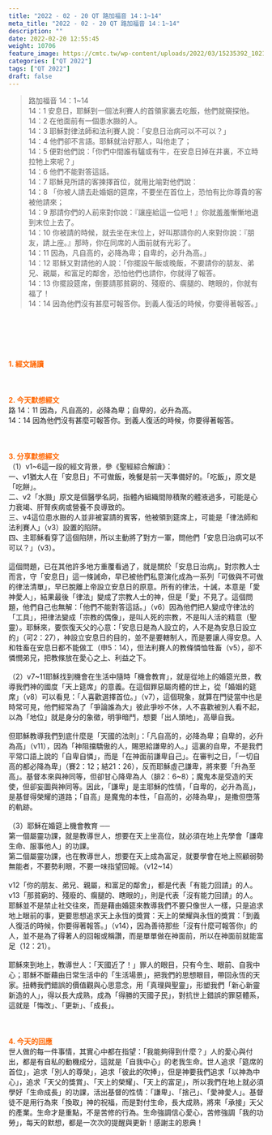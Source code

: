 ```yaml
---
title: "2022 - 02 - 20 QT 路加福音 14：1~14"
meta_title: "2022 - 02 - 20 QT 路加福音 14：1~14"
description: ""
date: 2022-02-20 12:55:45
weight: 10706
feature_image: https://cmtc.tw/wp-content/uploads/2022/03/15235392_10211799862337740_180693556567566654_o-1.webp
categories: ["QT 2022"]
tags: ["QT 2022"]
draft: false
---
```


<blockquote>路加福音 14：1~14<br />
14：1 安息日，耶穌到一個法利賽人的首領家裏去吃飯，他們就窺探他。<br />
14：2 在他面前有一個患水臌的人。<br />
14：3 耶穌對律法師和法利賽人說：「安息日治病可以不可以？」<br />
14：4 他們卻不言語。耶穌就治好那人，叫他走了；<br />
14：5 便對他們說：「你們中間誰有驢或有牛，在安息日掉在井裏，不立時拉牠上來呢？」<br />
14：6 他們不能對答這話。<br />
14：7 耶穌見所請的客揀擇首位，就用比喻對他們說：<br />
14：8 「你被人請去赴婚姻的筵席，不要坐在首位上，恐怕有比你尊貴的客被他請來；<br />
14：9 那請你們的人前來對你說：『讓座給這一位吧！』你就羞羞慚慚地退到末位上去了。<br />
14：10 你被請的時候，就去坐在末位上，好叫那請你的人來對你說：『朋友，請上座。』那時，你在同席的人面前就有光彩了。<br />
14：11 因為，凡自高的，必降為卑；自卑的，必升為高。」<br />
14：12 耶穌又對請他的人說：「你擺設午飯或晚飯，不要請你的朋友、弟兄、親屬，和富足的鄰舍，恐怕他們也請你，你就得了報答。<br />
14：13 你擺設筵席，倒要請那貧窮的、殘廢的、瘸腿的、瞎眼的，你就有福了！<br />
14：14 因為他們沒有甚麼可報答你。到義人復活的時候，你要得著報答。」</blockquote><br />
&nbsp;<br />
<br />
&nbsp;<br />
<br />
<span style="color: #ff6600;"><strong>1. </strong><strong>經文誦讀</strong></span><br />
<br />
<span style="color: #ff6600;"><strong> </strong></span><br />
<br />
<span style="color: #ff6600;"><strong>2. 今天默想</strong><strong>經文<br />
</strong></span>路 14：11 因為，凡自高的，必降為卑；自卑的，必升為高。<br />
14：14 因為他們沒有甚麼可報答你。到義人復活的時候，你要得著報答。<br />
<br />
&nbsp;<br />
<br />
<span style="color: #ff6600;"><strong>3. 分享默想經文<br />
</strong></span>（1）v1~6這一段的經文背景，參《聖經綜合解讀》：<br />
一、v1猶太人在「安息日」不可做飯，晚餐是前一天準備好的。「吃飯」，原文是「吃餅」。<br />
二、v2「水臌」原文是個醫學名詞，指體內組織間隙積聚的體液過多，可能是心力衰竭、肝腎疾病或營養不良導致的。<br />
三、v4這位患水臌的人並非被宴請的賓客，他被領到筵席上，可能是「律法師和法利賽人」（v3）設置的陷阱。<br />
四、主耶穌看穿了這個陷阱，所以主動將了對方一軍，問他們「安息日治病可以不可以？」（v3）。<br />
<br />
這個問題，已在其他許多地方重覆看過了，就是關於「安息日治病」。對宗教人士而言，守「安息日」這一條誡命，早已被他們私意演化成為一系列「可做與不可做的律法清單」，早已脫離上帝設立安息日的原意。所有的律法，十誡，本意是「愛神愛人」，結果最後「律法」變成了宗教人士的神，但是「愛」不見了。這個問題，他們自己也無解：「他們不能對答這話。」（v6）因為他們把人變成守律法的「工具」，把律法變成「宗教的偶像」，是叫人死的宗教，不是叫人活的精意（聖靈）。耶穌來，要恢復天父的心意：「安息日是為人設立的，人不是為安息日設立的」（可2：27），神設立安息日的目的，並不是要轄制人，而是要讓人得安息。人和牲畜在安息日都不能做工（申5：14），但法利賽人的教條憐恤牲畜（v5），卻不憐憫弟兄，把教條放在愛心之上、利益之下。<br />
<br />
（2）v7~11耶穌找到機會在生活中隨時「機會教育」，就是從地上的婚筵光景，教導我們神的國度「天上筵席」的意義。在這個罪惡屬肉體的世上，從「婚姻的筵席」（v8）可以看見：「人喜歡選擇首位。」（v7），這個現象，就算在門徒當中也是時常可見，他們經常為了「爭論誰為大」彼此爭吵不休，人不喜歡被別人看不起，以為「地位」就是身分的象徵，明爭暗鬥，想要「出人頭地」，高舉自我。<br />
<br />
但耶穌教導我們到底什麼是「天國的法則」：「凡自高的，必降為卑；自卑的，必升為高」（v11），因為「神阻擋驕傲的人，賜恩給謙卑的人。」這裏的自卑，不是我們平常口語上說的「自卑自憐」，而是「在神面前謙卑自己」。在審判之日，「一切自高的都必降為卑」（賽2：12；結21：26），反而耶穌虛己謙卑，將來要「升為至高」。基督本來與神同等，但卻甘心降卑為人（腓2：6~8）；魔鬼本是受造的天使，但卻妄圖與神同等。因此，「謙卑」是主耶穌的性情，「自卑的，必升為高」，是基督得榮耀的道路；「自高」是魔鬼的本性，「自高的，必降為卑」，是撒但墮落的軌跡。<br />
<br />
（3）耶穌在婚筵上機會教育 ──<br />
第一個屬靈功課，就是教導世人，想要在天上坐高位，就必須在地上先學會「謙卑生命、服事他人」的功課。<br />
第二個屬靈功課，也在教導世人，想要在天上成為富足，就要學會在地上照顧弱勢無能者，不要勢利眼，不要一味指望回報。（v12~14）<br />
<br />
v12「你的朋友、弟兄、親屬，和富足的鄰舍」，都是代表「有能力回請」的人。<br />
v13「那貧窮的、殘廢的、瘸腿的、瞎眼的」，則是代表「沒有能力回請」的人。<br />
耶穌並不是禁止社交往來，而是藉由婚筵來教導我們不要只像世人一樣，只是追求地上眼前的事，更要思想追求天上永恆的獎賞：天上的榮耀與永恆的獎賞：「到義人復活的時候，你要得著報答。」（v14），因為善待那些「沒有什麼可報答你」的人，並不是為了得著人的回報或稱讚，而是單單做在神面前，所以在神面前就能富足（12：21）。<br />
<br />
耶穌來到地上，教導世人：「天國近了！」罪人的眼目，只有今生、眼前、自我中心；耶穌不斷藉由日常生活中的「生活場景」，把我們的思想眼目，帶回永恆的天家。扭轉我們錯誤的價值觀與心思意念，用「真理與聖靈」，形塑我們「新心新靈新造的人」，得以長大成熟，成為「得勝的天國子民」，對抗世上錯誤的罪惡體系，這就是「悔改」、「更新」、「成長」。<br />
<br />
&nbsp;<br />
<br />
<span style="color: #ff6600;"><strong>4. 今天的回應<br />
</strong></span>世人做的每一件事情，其實心中都在指望：「我能夠得到什麼？」人的愛心與付出，都是有自私的動機成分，這就是「自我中心」的老我生命。世人追求「筵席的首位」，追求「別人的尊榮」，追求「彼此的吹捧」，但是神要我們追求「以神為中心」，追求「天父的獎賞」、「天上的榮耀」、「天上的富足」，所以我們在地上就必須學好「生命成長」的功課，活出基督的性情：「謙卑」、「捨己」、「愛神愛人」。基督徒不是用行為來「換取」神的祝福，而是對付生命，長大成熟，將來「承接」天父的產業。生命才是重點，不是苦修的行為。生命強調信心愛心，苦修強調「我的功勞」，每天的默想，都是一次次的提醒與更新！感謝主的恩典！<br />
<br />
&nbsp;
        